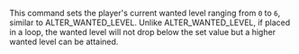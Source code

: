 This command sets the player's current wanted level ranging from `0` to `6`, similar to ALTER_WANTED_LEVEL. Unlike ALTER_WANTED_LEVEL, if placed in a loop, the wanted level will not drop below the set value but a higher wanted level can be attained.
